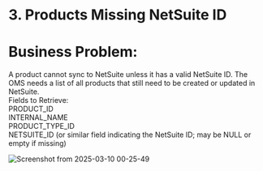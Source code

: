 # 3. Products Missing NetSuite ID  
# Business Problem:  
 A product cannot sync to NetSuite unless it has a valid NetSuite ID. The OMS needs a list of all products that still need to be created or updated in NetSuite.  
Fields to Retrieve:  
PRODUCT_ID  
INTERNAL_NAME  
PRODUCT_TYPE_ID  
NETSUITE_ID (or similar field indicating the NetSuite ID; may be NULL or empty if missing)    

 ![Screenshot from 2025-03-10 00-25-49](https://github.com/user-attachments/assets/8b0a842a-c9bc-49ca-bcc1-f085f90865cd)

